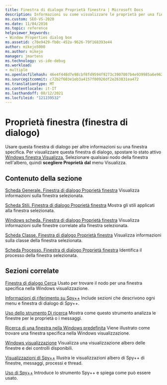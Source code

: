 ```yaml
---
title: Finestra di dialogo Proprietà finestra | Microsoft Docs
description: Informazioni su come visualizzare le proprietà per una finestra elencata in Windows visualizzazione. Questo articolo contiene collegamenti ad altri articoli che documentano le proprietà.
ms.custom: SEO-VS-2020
ms.date: 11/04/2016
ms.topic: reference
helpviewer_keywords:
- Window Properties dialog box
ms.assetid: c70e9429-fb0c-452a-9626-79f168393e44
author: mikejo5000
ms.author: mikejo
manager: jmartens
ms.technology: vs-ide-debug
ms.workload:
- multiple
ms.openlocfilehash: 46e4f448d7e98cbf8fd9594f9273c3907807b4e939985a6e962353ea7bdbc508
ms.sourcegitcommit: c72b2f603e1eb3a4157f00926df2e263831ea472
ms.translationtype: MT
ms.contentlocale: it-IT
ms.lasthandoff: 08/12/2021
ms.locfileid: "121239532"
---
```

# <a name="window-properties-dialog-box"></a>Proprietà finestra (finestra di dialogo)
Usare questa finestra di dialogo per altre informazioni su una finestra specifica. Per visualizzare questa finestra di dialogo, spostare lo stato attivo [Windows finestra Visualizza.](../debugger/windows-view.md) Selezionare qualsiasi nodo della finestra nell'albero, quindi **scegliere Proprietà** **dal** menu Visualizza.

## <a name="in-this-section"></a>Contenuto della sezione
 [Scheda Generale. Finestra di dialogo Proprietà finestra](../debugger/general-tab-window-properties-dialog-box.md) Visualizza informazioni sulla finestra selezionata.

 [Scheda Stili. Finestra di dialogo Proprietà finestra](../debugger/styles-tab-window-properties-dialog-box.md) Mostra gli stili applicati alla finestra selezionata.

 [Windows scheda. Finestra di dialogo Proprietà finestra](../debugger/windows-tab-window-properties-dialog-box.md) Visualizza informazioni sulle finestre correlate alla finestra selezionata.

 [Scheda Classe. Finestra di dialogo Proprietà finestra](../debugger/class-tab-window-properties-dialog-box.md) Visualizza informazioni sulla classe della finestra selezionata.

 [Scheda Processo. Finestra di dialogo Proprietà finestra](../debugger/process-tab-window-properties-dialog-box.md) Identifica il processo della finestra selezionata.

## <a name="related-sections"></a>Sezioni correlate
 [Finestra di dialogo Cerca](../debugger/window-search-dialog-box.md) Usato per trovare il nodo per una finestra specifica nella Windows visualizzazione.

 [Informazioni di riferimento su Spy++](../debugger/spy-increment-reference.md) Include sezioni che descrivono ogni menu e finestra di dialogo di Spy++.

 [Uso dello strumento Di ricerca](../debugger/how-to-use-the-finder-tool.md) Mostra come questo strumento analizza le finestre per le proprietà o i messaggi.

 [Ricerca di una finestra nella Windows predefinita](../debugger/how-to-search-for-a-window-in-windows-view.md) Viene illustrato come trovare una finestra specifica nella Windows visualizzazione.

 [Windows visualizzazione](../debugger/windows-view.md) Visualizza una visualizzazione albero delle finestre e dei controlli disponibili.

 [Visualizzazioni di Spy++](../debugger/spy-increment-views.md) Illustra le visualizzazioni albero di Spy++ di finestre, messaggi, processi e thread.

 [Uso di Spy++](../debugger/using-spy-increment.md) Introduce lo strumento Spy++ e spiega come può essere usato.